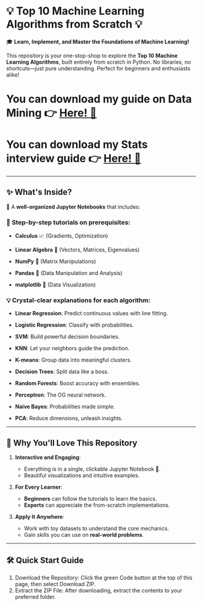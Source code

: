# **💡 Top 10 Machine Learning Algorithms from Scratch 💡**

🎓 **Learn, Implement, and Master the Foundations of Machine Learning!**

This repository is your one-stop-shop to explore the **Top 10 Machine Learning Algorithms**, built entirely from scratch in Python. No libraries, no shortcuts—just pure understanding. Perfect for beginners and enthusiasts alike!

# You can download my guide on Data Mining 👉 [Here! 📂](https://github.com/user-attachments/files/19521906/Data.Mining.pdf)

# You can download my Stats interview guide 👉 [Here! 📂](https://github.com/user-attachments/files/19525462/stats.interview.pdf)

---

## ✨ What's Inside?

📘 A **well-organized Jupyter Notebooks** that includes:
### 🚧 **Step-by-step tutorials** on prerequisites:
  - **Calculus** 📈 (Gradients, Optimization)
    
  - **Linear Algebra** 🔢 (Vectors, Matrices, Eigenvalues)
    
  - **NumPy** 🤖 (Matrix Manipulations)
    
  - **Pandas** 🐼 (Data Manipulation and Analysis)
      
  - **matplotlib** 🎨 (Data Visualization)
    
### 💡 **Crystal-clear explanations** for each algorithm:
  - **Linear Regression**: Predict continuous values with line fitting.
    
  - **Logistic Regression**: Classify with probabilities.
    
  - **SVM**: Build powerful decision boundaries.
    
  - **KNN**: Let your neighbors guide the prediction.
    
  - **K-means**: Group data into meaningful clusters.
    
  - **Decision Trees**: Split data like a boss.
    
  - **Random Forests**: Boost accuracy with ensembles.
    
  - **Perceptron**: The OG neural network.
    
  - **Naive Bayes**: Probabilities made simple.
    
  - **PCA**: Reduce dimensions, unleash insights.

---

## 🎥 Why You'll Love This Repository

1. **Interactive and Engaging**:
   - Everything is in a single, clickable Jupyter Notebook 📓.
   - Beautiful visualizations and intuitive examples.

2. **For Every Learner**:
   - **Beginners** can follow the tutorials to learn the basics.
   - **Experts** can appreciate the from-scratch implementations.

3. **Apply It Anywhere**:
   - Work with toy datasets to understand the core mechanics.
   - Gain skills you can use on **real-world problems**.

---

## 🛠️ Quick Start Guide

1.	Download the Repository:
Click the green Code button at the top of this page, then select Download ZIP.
2.	Extract the ZIP File:
After downloading, extract the contents to your preferred folder.
